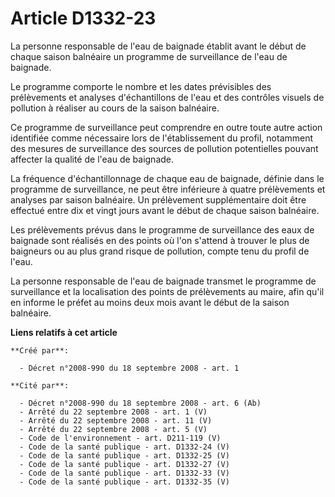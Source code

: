 # Article D1332-23

La personne responsable de l'eau de baignade établit avant le début de chaque saison balnéaire un programme de surveillance
de l'eau de baignade. 

Le programme comporte le nombre et les dates prévisibles des prélèvements et analyses d'échantillons de l'eau et des
contrôles visuels de pollution à réaliser au cours de la saison balnéaire. 

Ce programme de surveillance peut comprendre en outre toute autre action identifiée comme nécessaire lors de l'établissement
du profil, notamment des mesures de surveillance des sources de pollution potentielles pouvant affecter la qualité de l'eau
de baignade. 

La fréquence d'échantillonnage de chaque eau de baignade, définie dans le programme de surveillance, ne peut être inférieure
à quatre prélèvements et analyses par saison balnéaire. Un prélèvement supplémentaire doit être effectué entre dix et vingt
jours avant le début de chaque saison balnéaire. 

Les prélèvements prévus dans le programme de surveillance des eaux de baignade sont réalisés en des points où l'on s'attend à
trouver le plus de baigneurs ou au plus grand risque de pollution, compte tenu du profil de l'eau. 

La personne responsable de l'eau de baignade transmet le programme de surveillance et la localisation des points de
prélèvements au maire, afin qu'il en informe le préfet au moins deux mois avant le début de la saison balnéaire.

**Liens relatifs à cet article**

	**Créé par**:

	  - Décret n°2008-990 du 18 septembre 2008 - art. 1

	**Cité par**:

	  - Décret n°2008-990 du 18 septembre 2008 - art. 6 (Ab)
	  - Arrêté du 22 septembre 2008 - art. 1 (V)
	  - Arrêté du 22 septembre 2008 - art. 11 (V)
	  - Arrêté du 22 septembre 2008 - art. 5 (V)
	  - Code de l'environnement - art. D211-119 (V)
	  - Code de la santé publique - art. D1332-24 (V)
	  - Code de la santé publique - art. D1332-25 (V)
	  - Code de la santé publique - art. D1332-27 (V)
	  - Code de la santé publique - art. D1332-33 (V)
	  - Code de la santé publique - art. D1332-35 (V)
